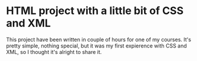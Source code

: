 # HTML project with a little bit of CSS and XML

This project have been written in couple of hours for one of my courses.
It's pretty simple, nothing special, but it was my first expierence with CSS and XML, so I thought it's alright to share it.
